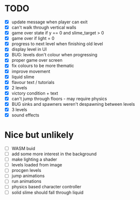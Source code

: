 # TODO

- [x] update message when player can exit
- [x] can't walk through vertical walls
- [x] game over state if y == 0 and slime_target > 0
- [x] game over if light = 0
- [x] progress to next level when finishing old level
- [x] display level in UI
- [x] BUG: levels don't colour when progressing
- [x] proper game over screen
- [x] fix colours to be more thematic
- [x] improve movement
- [x] liquid slime
- [x] flavour text / tutorials
- [x] 2 levels
- [x] victory condition + text
- [x] can't jump through floors - may require physics
- [x] BUG sinks and spawners weren't despawning between levels
- [x] 3 levels
- [x] sound effects

# Nice but unlikely 

- [ ] WASM buid
- [ ] add some more interest in the background
- [ ] make lighting a shader
- [ ] levels loaded from image
- [ ] procgen levels
- [ ] jump animations
- [ ] run animations
- [ ] physics based character controller
- [ ] solid slime should fall through liquid
